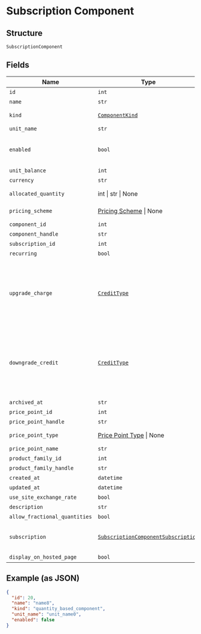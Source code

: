
# Subscription Component

## Structure

`SubscriptionComponent`

## Fields

| Name | Type | Tags | Description |
|  --- | --- | --- | --- |
| `id` | `int` | Optional | - |
| `name` | `str` | Optional | - |
| `kind` | [`ComponentKind`](../../doc/models/component-kind.md) | Optional | A handle for the component type |
| `unit_name` | `str` | Optional | - |
| `enabled` | `bool` | Optional | (for on/off components) indicates if the component is enabled for the subscription |
| `unit_balance` | `int` | Optional | - |
| `currency` | `str` | Optional | - |
| `allocated_quantity` | int \| str \| None | Optional | This is a container for one-of cases. |
| `pricing_scheme` | [Pricing Scheme](../../doc/models/pricing-scheme.md) \| None | Optional | This is a container for one-of cases. |
| `component_id` | `int` | Optional | - |
| `component_handle` | `str` | Optional | - |
| `subscription_id` | `int` | Optional | - |
| `recurring` | `bool` | Optional | - |
| `upgrade_charge` | [`CreditType`](../../doc/models/credit-type.md) | Optional | The type of credit to be created when upgrading/downgrading. Defaults to the component and then site setting if one is not provided.<br>Available values: `full`, `prorated`, `none`. |
| `downgrade_credit` | [`CreditType`](../../doc/models/credit-type.md) | Optional | The type of credit to be created when upgrading/downgrading. Defaults to the component and then site setting if one is not provided.<br>Available values: `full`, `prorated`, `none`. |
| `archived_at` | `str` | Optional | - |
| `price_point_id` | `int` | Optional | - |
| `price_point_handle` | `str` | Optional | - |
| `price_point_type` | [Price Point Type](../../doc/models/price-point-type.md) \| None | Optional | This is a container for one-of cases. |
| `price_point_name` | `str` | Optional | - |
| `product_family_id` | `int` | Optional | - |
| `product_family_handle` | `str` | Optional | - |
| `created_at` | `datetime` | Optional | - |
| `updated_at` | `datetime` | Optional | - |
| `use_site_exchange_rate` | `bool` | Optional | - |
| `description` | `str` | Optional | - |
| `allow_fractional_quantities` | `bool` | Optional | - |
| `subscription` | [`SubscriptionComponentSubscription`](../../doc/models/subscription-component-subscription.md) | Optional | An optional object, will be returned if provided `include=subscription` query param. |
| `display_on_hosted_page` | `bool` | Optional | - |

## Example (as JSON)

```json
{
  "id": 20,
  "name": "name8",
  "kind": "quantity_based_component",
  "unit_name": "unit_name0",
  "enabled": false
}
```

